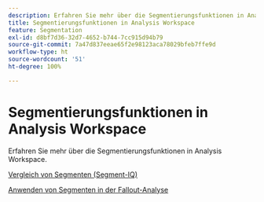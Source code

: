 ```yaml
---
description: Erfahren Sie mehr über die Segmentierungsfunktionen in Analysis Workspace.
title: Segmentierungsfunktionen in Analysis Workspace
feature: Segmentation
exl-id: d8bf7d36-32d7-4652-b744-7cc915d94b79
source-git-commit: 7a47d837eeae65f2e98123aca78029bfeb7ffe9d
workflow-type: ht
source-wordcount: '51'
ht-degree: 100%

---
```


# Segmentierungsfunktionen in Analysis Workspace

Erfahren Sie mehr über die Segmentierungsfunktionen in Analysis Workspace.

[Vergleich von Segmenten (Segment-IQ)](https://experienceleague.adobe.com/docs/analytics/analyze/analysis-workspace/panels/segment-comparison/segment-comparison.html?lang=de)

[Anwenden von Segmenten in der Fallout-Analyse](https://experienceleague.adobe.com/docs/analytics/analyze/analysis-workspace/visualizations/fallout/compare-segments-fallout.html?lang=de)
